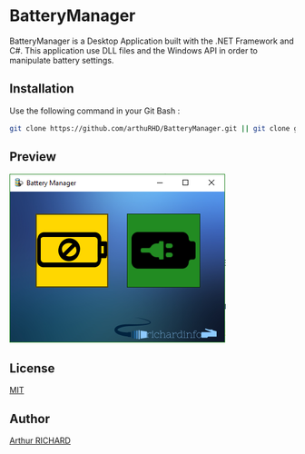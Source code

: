 # BatteryManager

BatteryManager is a Desktop Application built with the .NET Framework and C#. 
This application use DLL files and the Windows API in order to manipulate battery settings.

## Installation

Use the following command in your Git Bash :

```bash
git clone https://github.com/arthuRHD/BatteryManager.git || git clone git@github.com:arthuRHD/BatteryManager.git
```
## Preview

![alt text](./BattaeryManager/img/all.PNG)

## License
[MIT](https://choosealicense.com/licenses/mit/)

## Author
[Arthur RICHARD](http://richardinfo.tk) 
